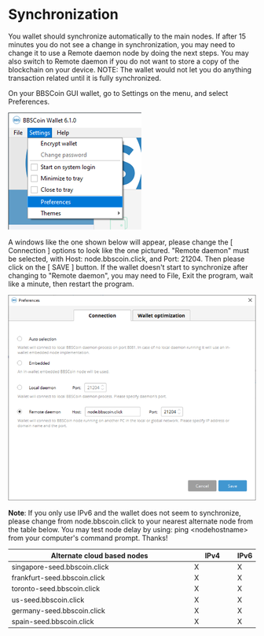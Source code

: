 # Synchronization

You wallet should synchronize automatically to the main nodes. If after 15 minutes you do not see a change in synchronization, you may need to change it to use a Remote daemon node by doing the next steps. You may also switch to Remote daemon if you do not want to store a copy of the blockchain on your device. NOTE: The wallet would not let you do anything transaction related until it is fully synchronized.

On your BBSCoin GUI wallet, go to Settings on the menu, and select Preferences.

![Settings menu view](<../../.gitbook/assets/image (1) (1) (1).png>)

A windows like the one shown below will appear, please change the \[ Connection ] options to look like the one pictured. "Remote daemon" must be selected, with Host: node.bbscoin.click, and Port: 21204. Then please click on the \[ SAVE ] button. If the wallet doesn't start to synchronize after changing to "Remote daemon", you may need to File, Exit the program, wait like a minute, then restart the program.

![](<../../.gitbook/assets/image (2).png>)

**Note**: If you only use IPv6 and the wallet does not seem to synchronize, please change from node.bbscoin.click to your nearest alternate node from the table below. You may test node delay by using: ping \<nodehostname> from your computer's command prompt. Thanks!&#x20;

<table><thead><tr><th width="539">Alternate cloud based nodes</th><th width="107.33333333333326">IPv4</th><th>IPv6</th></tr></thead><tbody><tr><td>singapore-seed.bbscoin.click</td><td>X</td><td>X</td></tr><tr><td>frankfurt-seed.bbscoin.click</td><td>X</td><td>X</td></tr><tr><td>toronto-seed.bbscoin.click</td><td>X</td><td>X</td></tr><tr><td>us-seed.bbscoin.click</td><td>X</td><td>X</td></tr><tr><td>germany-seed.bbscoin.click</td><td>X</td><td>X</td></tr><tr><td>spain-seed.bbscoin.click</td><td>X</td><td>X</td></tr></tbody></table>
